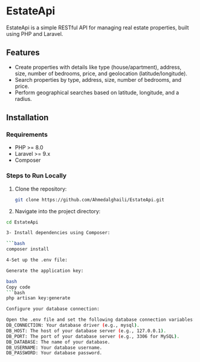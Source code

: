 # EstateApi

EstateApi is a simple RESTful API for managing real estate properties, built using PHP and Laravel.

## Features
- Create properties with details like type (house/apartment), address, size, number of bedrooms, price, and geolocation (latitude/longitude).
- Search properties by type, address, size, number of bedrooms, and price.
- Perform geographical searches based on latitude, longitude, and a radius.

## Installation

### Requirements
- PHP >= 8.0
- Laravel >= 9.x
- Composer
### Steps to Run Locally

1. Clone the repository:
   ```bash
   git clone https://github.com/Ahmedalghaili/EstateApi.git
   
2. Navigate into the project directory:

```bash
cd EstateApi

3- Install dependencies using Composer:

```bash
composer install

4-Set up the .env file:

Generate the application key:

bash
Copy code
```bash
php artisan key:generate

Configure your database connection:

Open the .env file and set the following database connection variables:
DB_CONNECTION: Your database driver (e.g., mysql).
DB_HOST: The host of your database server (e.g., 127.0.0.1).
DB_PORT: The port of your database server (e.g., 3306 for MySQL).
DB_DATABASE: The name of your database.
DB_USERNAME: Your database username.
DB_PASSWORD: Your database password.
